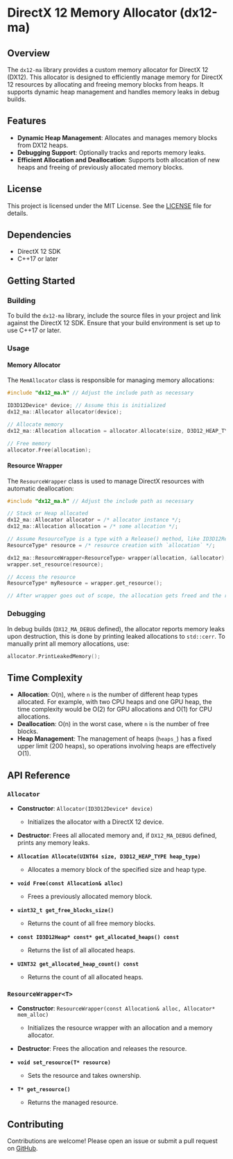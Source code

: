 # DirectX 12 Memory Allocator (dx12-ma)

## Overview

The `dx12-ma` library provides a custom memory allocator for DirectX 12 (DX12). This allocator is designed to efficiently manage memory for DirectX 12 resources by allocating and freeing memory blocks from heaps. It supports dynamic heap management and handles memory leaks in debug builds.

## Features

- **Dynamic Heap Management**: Allocates and manages memory blocks from DX12 heaps.
- **Debugging Support**: Optionally tracks and reports memory leaks.
- **Efficient Allocation and Deallocation**: Supports both allocation of new heaps and freeing of previously allocated memory blocks.

## License

This project is licensed under the MIT License. See the [LICENSE](LICENSE) file for details.

## Dependencies

- DirectX 12 SDK
- C++17 or later

## Getting Started

### Building

To build the `dx12-ma` library, include the source files in your project and link against the DirectX 12 SDK. Ensure that your build environment is set up to use C++17 or later.

### Usage

#### Memory Allocator

The `MemAllocator` class is responsible for managing memory allocations:

```cpp
#include "dx12_ma.h" // Adjust the include path as necessary

ID3D12Device* device; // Assume this is initialized
dx12_ma::Allocator allocator(device);

// Allocate memory
dx12_ma::Allocation allocation = allocator.Allocate(size, D3D12_HEAP_TYPE_DEFAULT);

// Free memory
allocator.Free(allocation);
```

#### Resource Wrapper

The `ResourceWrapper` class is used to manage DirectX resources with automatic deallocation:

```cpp
#include "dx12_ma.h" // Adjust the include path as necessary

// Stack or Heap allocated
dx12_ma::Allocator allocator = /* allocator instance */;
dx12_ma::Allocation allocation = /* some allocation */;

// Assume ResourceType is a type with a Release() method, like ID3D12Resource
ResourceType* resource = /* resource creation with `allocation` */;

dx12_ma::ResourceWrapper<ResourceType> wrapper(allocation, &allocator);
wrapper.set_resource(resource);

// Access the resource
ResourceType* myResource = wrapper.get_resource();

// After wrapper goes out of scope, the allocation gets freed and the resource is released using the Release function
```

### Debugging

In debug builds (`DX12_MA_DEBUG` defined), the allocator reports memory leaks upon destruction, this is done by printing leaked allocations to `std::cerr`. To manually print all memory allocations, use:

```cpp
allocator.PrintLeakedMemory();
```

## Time Complexity

- **Allocation**: O(n), where `n` is the number of different heap types allocated. For example, with two CPU heaps and one GPU heap, the time complexity would be O(2) for GPU allocations and O(1) for CPU allocations.
- **Deallocation**: O(n) in the worst case, where `n` is the number of free blocks.
- **Heap Management**: The management of heaps (`heaps_`) has a fixed upper limit (200 heaps), so operations involving heaps are effectively O(1).

## API Reference

### `Allocator`

- **Constructor**: `Allocator(ID3D12Device* device)`
  - Initializes the allocator with a DirectX 12 device.

- **Destructor**: Frees all allocated memory and, if `DX12_MA_DEBUG` defined, prints any memory leaks.

- **`Allocation Allocate(UINT64 size, D3D12_HEAP_TYPE heap_type)`**
  - Allocates a memory block of the specified size and heap type.

- **`void Free(const Allocation& alloc)`**
  - Frees a previously allocated memory block.

- **`uint32_t get_free_blocks_size()`**
  - Returns the count of all free memory blocks.

- **`const ID3D12Heap* const* get_allocated_heaps() const`**
  - Returns the list of all allocated heaps.

- **`UINT32 get_allocated_heap_count() const`**
  - Returns the count of all allocated heaps.

### `ResourceWrapper<T>`

- **Constructor**: `ResourceWrapper(const Allocation& alloc, Allocator* mem_alloc)`
  - Initializes the resource wrapper with an allocation and a memory allocator.

- **Destructor**: Frees the allocation and releases the resource.

- **`void set_resource(T* resource)`**
  - Sets the resource and takes ownership.

- **`T* get_resource()`**
  - Returns the managed resource.

## Contributing

Contributions are welcome! Please open an issue or submit a pull request on [GitHub](https://github.com/deneonet/dx12-ma).